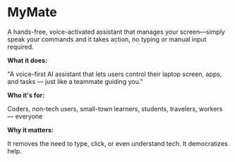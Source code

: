 # MyMate
A hands-free, voice-activated assistant that manages your screen—simply speak your commands and it takes action, no typing or manual input required.

**What it does:**

"A voice-first AI assistant that lets users control their laptop screen, apps, and tasks — just like a teammate guiding you."

**Who it's for:**

Coders, non-tech users, small-town learners, students, travelers, workers — everyone

**Why it matters:**

It removes the need to type, click, or even understand tech. It democratizes help.

